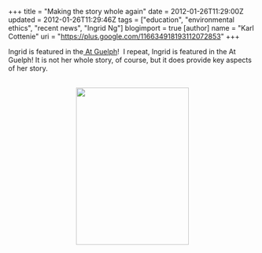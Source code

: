 +++
title = "Making the story whole again"
date = 2012-01-26T11:29:00Z
updated = 2012-01-26T11:29:46Z
tags = ["education", "environmental ethics", "recent news", "Ingrid Ng"]
blogimport = true 
[author]
	name = "Karl Cottenie"
	uri = "https://plus.google.com/116634918193112072853"
+++

Ingrid is featured in the<a href="http://atguelph.uoguelph.ca/2012/01/ecologist-tells-nature%E2%80%99s-story/"> At Guelph</a>! &nbsp;I repeat, Ingrid is featured in the At Guelph! It is not her whole story, of course, but it does provide key aspects of her story.<br /><br /><div class="separator" style="clear: both; text-align: center;"><a href="http://atguelph.uoguelph.ca/wp-content/uploads/2012/01/Ingrid-Ng-sized.jpg" imageanchor="1" style="margin-left: 1em; margin-right: 1em;"><img border="0" height="320" src="http://atguelph.uoguelph.ca/wp-content/uploads/2012/01/Ingrid-Ng-sized.jpg" width="229" /></a></div><br />
